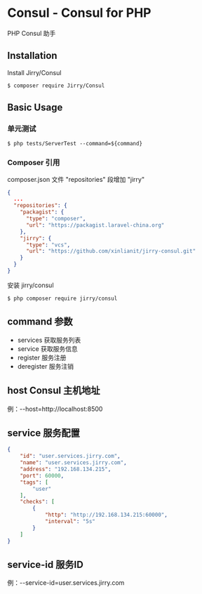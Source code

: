 # Consul - Consul for PHP

PHP Consul 助手

## Installation

Install Jirry/Consul

```bash
$ composer require Jirry/Consul
```

## Basic Usage

### 单元测试
```sybase
$ php tests/ServerTest --command=${command}
```

### Composer 引用
composer.json 文件 "repositories" 段增加 "jirry"
```json
{
  ...
  "repositories": {
    "packagist": {
      "type": "composer",
      "url": "https://packagist.laravel-china.org"
    },
    "jirry": {
      "type": "vcs",
      "url": "https://github.com/xinlianit/jirry-consul.git"
    }
  }
}
```
安装 jirry/consul
```sybase
$ php composer require jirry/consul
```

## command 参数

- services 获取服务列表
- service 获取服务信息
- register 服务注册
- deregister 服务注销

## host Consul 主机地址
例：--host=http://localhost:8500

## service 服务配置
```json
{
    "id": "user.services.jirry.com",
    "name": "user.services.jirry.com",
    "address": "192.168.134.215",
    "port": 60000,
    "tags": [
        "user"
    ],
    "checks": [
        {
            "http": "http://192.168.134.215:60000",
            "interval": "5s"
        }
    ] 
}
```

## service-id 服务ID
例：--service-id=user.services.jirry.com
